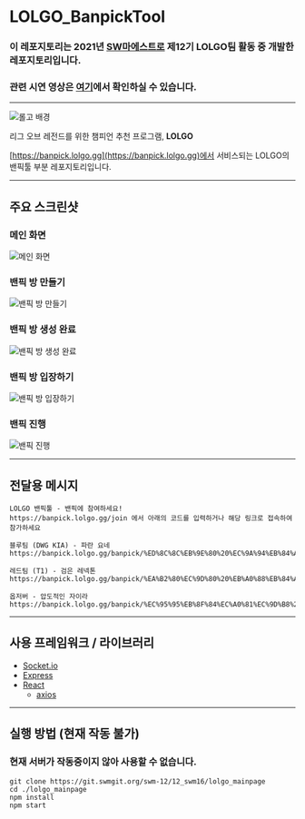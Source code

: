 # LOLGO_BanpickTool

### 이 레포지토리는 **2021년 [SW마에스트로](https://swmaestro.org/) 제12기 LOLGO팀** 활동 중 개발한 레포지토리입니다.
### 관련 시연 영상은 [여기](https://www.youtube.com/watch?v=rqOgYZsz_9s)에서 확인하실 수 있습니다.

---

![롤고 배경](https://user-images.githubusercontent.com/37856995/128962448-39fc7809-0127-4d36-a232-be0b46e72185.png)

리그 오브 레전드를 위한 챔피언 추천 프로그램, **LOLGO**

[https://banpick.lolgo.gg](https://banpick.lolgo.gg)에서 서비스되는 LOLGO의 밴픽툴 부분 레포지토리입니다.

---

## 주요 스크린샷

### 메인 화면

![메인 화면](https://user-images.githubusercontent.com/37856995/139634984-64aeab65-4d63-4069-a913-3a9fc6eac470.png)

### 밴픽 방 만들기

![밴픽 방 만들기](https://user-images.githubusercontent.com/37856995/139634992-c107906b-e0ca-4db2-ab1d-466f5d50cedc.png)

### 밴픽 방 생성 완료

![밴픽 방 생성 완료](https://user-images.githubusercontent.com/37856995/139634995-448135f6-a0c4-49dc-b660-c7a761c88bf1.png)

### 밴픽 방 입장하기

![밴픽 방 입장하기](https://user-images.githubusercontent.com/37856995/139634998-2a375c5a-7470-4e18-b904-aa243cd14328.png)

### 밴픽 진행

![밴픽 진행](https://user-images.githubusercontent.com/37856995/139635001-9c4fcb75-9bfd-4ed6-b68d-0385f639c807.png)


---

## 전달용 메시지

```
LOLGO 밴픽툴 - 밴픽에 참여하세요!
https://banpick.lolgo.gg/join 에서 아래의 코드를 입력하거나 해당 링크로 접속하여 참가하세요

블루팀 (DWG KIA) - 파란 요네
https://banpick.lolgo.gg/banpick/%ED%8C%8C%EB%9E%80%20%EC%9A%94%EB%84%A4

레드팀 (T1) - 검은 레넥톤
https://banpick.lolgo.gg/banpick/%EA%B2%80%EC%9D%80%20%EB%A0%88%EB%84%A5%ED%86%A4

옵저버 - 압도적인 자이라
https://banpick.lolgo.gg/banpick/%EC%95%95%EB%8F%84%EC%A0%81%EC%9D%B8%20%EC%9E%90%EC%9D%B4%EB%9D%BC
```
---

## 사용 프레임워크 / 라이브러리
- [Socket.io](https://github.com/socketio/socket.io)
- [Express](https://github.com/expressjs/express)
- [React](https://github.com/facebook/react)
  - [axios](https://github.com/axios/axios)
---

## 실행 방법 (현재 작동 불가)
### 현재 서버가 작동중이지 않아 사용할 수 없습니다.

```
git clone https://git.swmgit.org/swm-12/12_swm16/lolgo_mainpage
cd ./lolgo_mainpage
npm install
npm start
```
